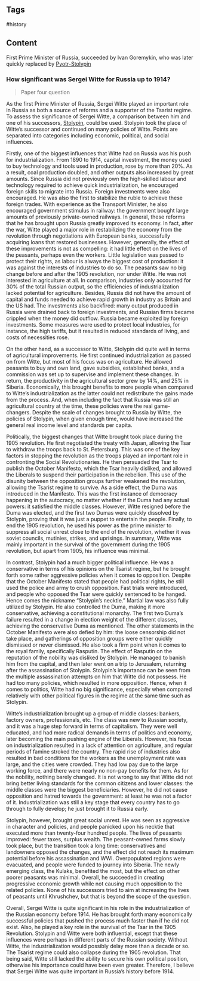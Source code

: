 ---
---

## Tags

#history

## Content

First Prime Minister of Russia, succeeded by Ivan Goremykin, who was later quickly replaced by [Pyotr-Stolypin](Pyotr-Stolypin)

### How significant was Sergei Witte for Russia up to 1914?

> Paper four question

As the first Prime Minister of Russia, Sergei Witte played an important role in Russia as both a source of reforms and a supporter of the Tsarist regime. To assess the significance of Sergei Witte, a comparison between him and one of his successors, [Stolypin](Pyotr-Stolypin), could be used. Stolypin took the place of Witte’s successor and continued on many policies of Witte. Points are separated into categories including economic, political, and social influences.

Firstly, one of the biggest influences that Witte had on Russia was his push for industrialization. From 1890 to 1914, capital investment, the money used to buy technology and tools used in production, rose by more than 20%. As a result, coal production doubled, and other outputs also increased by great amounts. Since Russia did not previously own the high-skilled labour and technology required to achieve quick industrialization, he encouraged foreign skills to migrate into Russia. Foreign investments were also encouraged. He was also the first to stabilize the ruble to achieve these foreign trades. With experience as the Transport Minister, he also encouraged government stimulus in railway: the government bought large amounts of previously private-owned railways. In general, these reforms that he has brought upon Russia greatly improved its economy. In fact, after the war, Witte played a major role in restabilizing the economy from the revolution through negotiations with European banks, successfully acquiring loans that restored businesses. However, generally, the effect of these improvements is not as compelling: it had little effect on the lives of the peasants, perhaps even the workers. Little legislation was passed to protect their rights, as labour is always the biggest cost of production: it was against the interests of industries to do so. The peasants saw no big change before and after the 1905 revolution, nor under Witte. He was not interested in agriculture at all. In comparison, industries only accounted for 30% of the total Russian output, so the efficiencies of industrialization lacked potential for agriculture. Besides, Russia did not have the amount of capital and funds needed to achieve rapid growth in industry as Britain and the US had. The investments also backfired: many output produced in Russia were drained back to foreign investments, and Russian firms became crippled when the money did outflow. Russia became exploited by foreign investments. Some measures were used to protect local industries, for instance, the high tariffs, but it resulted in reduced standards of living, and costs of necessities rose.

On the other hand, as a successor to Witte, Stolypin did quite well in terms of agricultural improvements. He first continued industrialization as passed on from Witte, but most of his focus was on agriculture. He allowed peasants to buy and own land, gave subsidies, established banks, and a commission was set up to supervise and implement these changes. In return, the productivity in the agricultural sector grew by 14%, and 25% in Siberia. Economically, this brought benefits to more people when compared to Witte’s industrialization as the latter could not redistribute the gains made from the process. And, when including the fact that Russia was still an agricultural country at the time, these policies were the real game-changers. Despite the scale of changes brought to Russia by Witte, the policies of Stolypin, when given enough time, would have increased the general real income level and standards per capita.

Politically, the biggest changes that Witte brought took place during the 1905 revolution. He first negotiated the treaty with Japan, allowing the Tsar to withdraw the troops back to St. Petersburg. This was one of the key factors in stopping the revolution as the troops played an important role in confronting the Social Revolutionaries. He then persuaded the Tsar to publish the October Manifesto, which the Tsar heavily disliked, and allowed the Liberals to suspend their participation in the rebellion. This use of the disunity between the opposition groups further weakened the revolution, allowing the Tsarist regime to survive. As a side effect, the Duma was introduced in the Manifesto. This was the first instance of democracy happening in the autocracy, no matter whether if the Duma had any actual powers: it satisfied the middle classes. However, Witte resigned before the Duma was elected, and the first two Dumas were quickly dissolved by Stolypin, proving that it was just a puppet to entertain the people. Finally, to end the 1905 revolution, he used his power as the prime minister to suppress all social unrest close to the end of the revolution, whether it was soviet councils, mutinies, strikes, and uprisings. In summary, Witte was mainly important in the survival of the government during the 1905 revolution, but apart from 1905, his influence was minimal.

In contrast, Stolypin had a much bigger political influence. He was a conservative in terms of his opinions on the Tsarist regime, but he brought forth some rather aggressive policies when it comes to opposition. Despite that the October Manifesto stated that people had political rights, he still used the police and army to crush opposition. Fast trials were introduced, and people who opposed the Tsar were quickly sentenced to be hanged. Hence comes the nickname “Stolypin’s necktie.” Martial law was also fully utilized by Stolypin. He also controlled the Duma, making it more conservative, achieving a constitutional monarchy. The first two Duma’s failure resulted in a change in election weight of the different classes, achieving the conservative Duma as mentioned. The other statements in the October Manifesto were also defied by him: the loose censorship did not take place, and gatherings of opposition groups were either quickly dismissed or never dismissed. He also took a firm point when it comes to the royal family, specifically Rasputin. The effect of Rasputin on the reputation of the nobility was disliked by Stolypin. He managed to banish him from the capital, and then later went on a trip to Jerusalem, returning after the assassination of Stolypin. Stolypin’s importance can be seen from the multiple assassination attempts on him that Witte did not possess. He had too many policies, which resulted in more opposition. Hence, when it comes to politics, Witte had no big significance, especially when compared relatively with other political figures in the regime at the same time such as Stolypin.

Witte’s industrialization brought up a group of middle classes: bankers, factory owners, professionals, etc. The class was new to Russian society, and it was a huge step forward in terms of capitalism. They were well educated, and had more radical demands in terms of politics and economy, later becoming the main pushing engine of the Liberals. However, his focus on industrialization resulted in a lack of attention on agriculture, and regular periods of famine stroked the country. The rapid rise of industries also resulted in bad conditions for the workers as the unemployment rate was large, and the cities were crowded. They had low pay due to the large working force, and there were nearly no non-pay benefits for them. As for the nobility, nothing barely changed. It is not wrong to say that Witte did not bring better living standards for the common citizens and lower classes: the middle classes were the biggest beneficiaries. However, he did not cause opposition and hatred towards the government: at least he was not a factor of it. Industrialization was still a key stage that every country has to go through to fully develop; he just brought it to Russia early.

Stolypin, however, brought great social unrest. He was seen as aggressive in character and policies, and people panicked upon his necktie that executed more than twenty-four hundred people. The lives of peasants improved: fewer taxes, surplus wealth. The peasant-owned farms slowly took place, but the transition took a long time: conservatives and landowners opposed the changes, and the effect did not reach its maximum potential before his assassination and WWI. Overpopulated regions were evacuated, and people were funded to journey into Siberia. The newly emerging class, the Kulaks, benefited the most, but the effect on other poorer peasants was minimal. Overall, he succeeded in creating progressive economic growth while not causing much opposition to the related policies. None of his successors tried to aim at increasing the lives of peasants until Khrushchev, but that is beyond the scope of the question.

Overall, Sergei Witte is quite significant in his role in the industrialization of the Russian economy before 1914. He has brought forth many economically successful policies that pushed the process much faster than if he did not exist. Also, he played a key role in the survival of the Tsar in the 1905 Revolution. Stolypin and Witte were both influential, except that these influences were perhaps in different parts of the Russian society. Without Witte, the industrialization would possibly delay more than a decade or so. The Tsarist regime could also collapse during the 1905 revolution. That being said, Witte still lacked the ability to secure his own political position, otherwise his importance could have been even greater. Therefore, I believe that Sergei Witte was quite important in Russia’s history before 1914.
